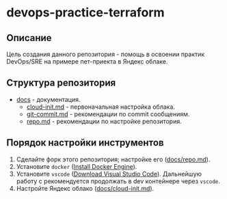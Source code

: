 # devops-practice-terraform

## Описание

Цель создания данного репозитория - помощь в освоении практик DevOps/SRE на примере пет-приекта в Яндекс облаке.

## Структура репозитория

- [docs](docs) - документация.
  - [cloud-init.md](docs/cloud-init.md) - первоначальная настройка облака.
  - [git-commit.md](docs/git-commits.md) - рекомендации по commit сообщениям.
  - [repo.md](docs/repo.md) - рекомендации по настройке репозитория.

## Порядок настройки инструментов

1. Сделайте форк этого репозитория; настройке его ([docs/repo.md](docs/repo.md)).
2. Установите `docker` ([Install Docker Engine](https://docs.docker.com/engine/install/)).
3. Установите `vscode` ([Download Visual Studio Code](https://code.visualstudio.com/download)). Дальнейшую работу с рекомендуется продолжать в dev контейнере через `vscode`.
4. Настройте Яндекс облако ([docs/cloud-init.md](docs/cloud-init.md)).
